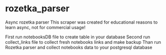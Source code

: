 # rozetka_parser
Async rozetka parser
This scraper was created for educational reasons to learn async, not for commercial usage!

First run notebooksDB file to create table in your database
Second run collect_links file to collect fresh notebooks links and make backup
Than run Rozetka parser and collect notebooks data to your postgresql database
